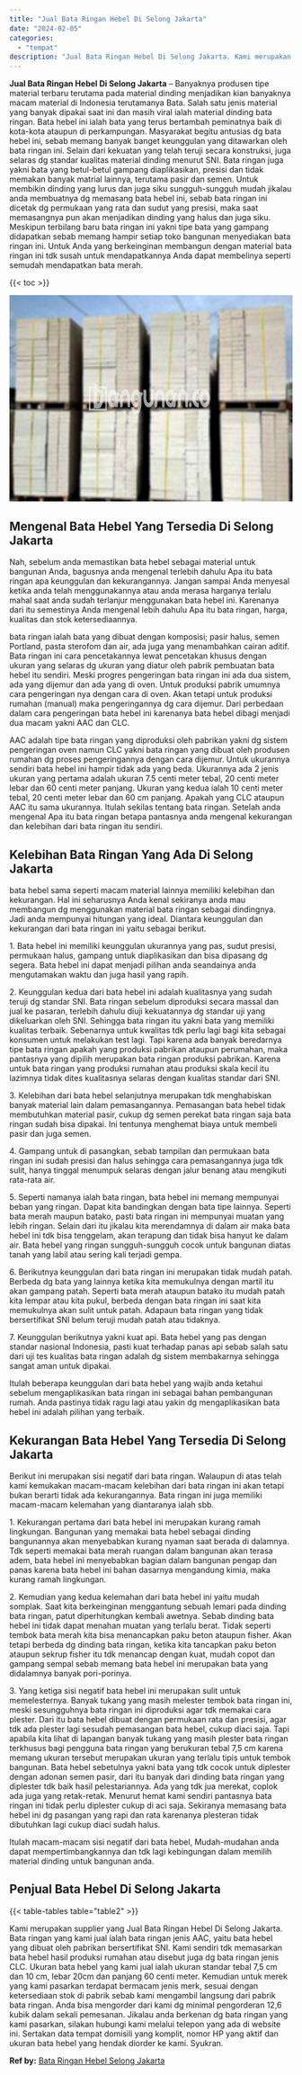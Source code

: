 ```yaml
---
title: "Jual Bata Ringan Hebel Di Selong Jakarta"
date: "2024-02-05"
categories: 
  - "tempat"
description: "Jual Bata Ringan Hebel Di Selong Jakarta. Kami merupakan supplier yang Jual Bata Ringan Hebel Di Selong Jakarta. Bata ringan yang kami jual ialah bata ringan..."
---
```


**Jual Bata Ringan Hebel Di Selong Jakarta** – Banyaknya produsen tipe material terbaru terutama pada material dinding menjadikan kian banyaknya macam material di Indonesia terutamanya Bata. Salah satu jenis material yang banyak dipakai saat ini dan masih viral ialah material dinding bata ringan. Bata hebel ini ialah bata yang terus bertambah peminatnya baik di kota-kota ataupun di perkampungan. Masyarakat begitu antusias dg bata hebel ini, sebab memang banyak banget keunggulan yang ditawarkan oleh bata ringan ini. Selain dari kekuatan yang telah teruji secara konstruksi, juga selaras dg standar kualitas material dinding menurut SNI. Bata ringan juga yakni bata yang betul-betul gampang diaplikasikan, presisi dan tidak memakan banyak matrial lainnya, terutama pasir dan semen. Untuk membikin dinding yang lurus dan juga siku sungguh-sungguh mudah jikalau anda membuatnya dg memasang bata hebel ini, sebab bata ringan ini dicetak dg permukaan yang rata dan sudut yang presisi, maka saat memasangnya pun akan menjadikan dinding yang halus dan juga siku. Meskipun terbilang baru bata ringan ini yakni tipe bata yang gampang didapatkan sebab memang hampir setiap toko bangunan menyediakan bata ringan ini. Untuk Anda yang berkeinginan membangun dengan material bata ringan ini tdk susah untuk mendapatkannya Anda dapat membelinya seperti semudah mendapatkan bata merah.

{{< toc >}}

![Jual Bata Ringan Hebel Di Selong Jakarta](/images/jual-hebel-murah-05.png)

## Mengenal Bata Hebel Yang Tersedia Di Selong Jakarta

Nah, sebelum anda memastikan bata hebel sebagai material untuk bangunan Anda, bagusnya anda mengenal terlebih dahulu Apa itu bata ringan apa keunggulan dan kekurangannya. Jangan sampai Anda menyesal ketika anda telah menggunakannya atau anda merasa harganya terlalu mahal saat anda sudah terlanjur menggunakan bata hebel ini. Karenanya dari itu semestinya Anda mengenal lebih dahulu Apa itu bata ringan, harga, kualitas dan stok ketersediaannya.

bata ringan ialah bata yang dibuat dengan komposisi; pasir halus, semen Portland, pasta sterofom dan air, ada juga yang menambahkan cairan aditif. Bata ringan ini cara pencetakannya lewat pencetakan khusus dengan ukuran yang selaras dg ukuran yang diatur oleh pabrik pembuatan bata hebel itu sendiri. Meski progres pengeringan bata ringan ini ada dua sistem, ada yang dijemur dan ada yang di oven. Untuk produksi pabrik umumnya cara pengeringan nya dengan cara di oven. Akan tetapi untuk produksi rumahan (manual) maka pengeringannya dg cara dijemur. Dari perbedaan dalam cara pengeringan bata hebel ini karenanya bata hebel dibagi menjadi dua macam yakni AAC dan CLC.

AAC adalah tipe bata ringan yang diproduksi oleh pabrikan yakni dg sistem pengeringan oven namun CLC yakni bata ringan yang dibuat oleh produsen rumahan dg proses pengeringannya dengan cara dijemur. Untuk ukurannya sendiri bata hebel ini hampir tidak ada yang beda. Ukurannya ada 2 jenis ukuran yang pertama adalah ukuran 7.5 centi meter tebal, 20 centi meter lebar dan 60 centi meter panjang. Ukuran yang kedua ialah 10 centi meter tebal, 20 centi meter lebar dan 60 cm panjang. Apakah yang CLC ataupun AAC itu sama ukurannya. Itulah sekilas tentang bata ringan. Setelah anda mengenal Apa itu bata ringan betapa pantasnya anda mengenal kekurangan dan kelebihan dari bata ringan itu sendiri.

## Kelebihan Bata Ringan Yang Ada Di Selong Jakarta

bata hebel sama seperti macam material lainnya memiliki kelebihan dan kekurangan. Hal ini seharusnya Anda kenal sekiranya anda mau membangun dg menggunakan material bata ringan sebagai dindingnya. Jadi anda mempunyai hitungan yang ideal. Diantara keunggulan dan kekurangan dari bata ringan ini yaitu sebagai berikut.

1\. Bata hebel ini memiliki keunggulan ukurannya yang pas, sudut presisi, permukaan halus, gampang untuk diaplikasikan dan bisa dipasang dg segera. Bata hebel ini dapat menjadi pilihan anda seandainya anda mengutamakan waktu dan juga hasil yang rapih.

2\. Keunggulan kedua dari bata hebel ini adalah kualitasnya yang sudah teruji dg standar SNI. Bata ringan sebelum diproduksi secara massal dan jual ke pasaran, terlebih dahulu diuji kekuatannya dg standar uji yang dikeluarkan oleh SNI. Sehingga bata ringan itu yakni bata yang memiliki kualitas terbaik. Sebenarnya untuk kwalitas tdk perlu lagi bagi kita sebagai konsumen untuk melakukan test lagi. Tapi karena ada banyak beredarnya tipe bata ringan apakah yang produksi pabrikan ataupun perumahan, maka pantasnya yang dipilih merupakan bata ringan produksi pabrikan. Karena untuk bata ringan yang produksi rumahan atau produksi skala kecil itu lazimnya tidak dites kualitasnya selaras dengan kualitas standar dari SNI.

3\. Kelebihan dari bata hebel selanjutnya merupakan tdk menghabiskan banyak material lain dalam pemasangannya. Pemasangan bata hebel tidak membutuhkan material pasir, cukup dg semen perekat bata ringan saja bata ringan sudah bisa dipakai. Ini tentunya menghemat biaya untuk membeli pasir dan juga semen.

4\. Gampang untuk di pasangkan, sebab tampilan dan permukaan bata ringan ini sudah presisi dan halus sehingga cara pemasangannya juga tdk sulit, hanya tinggal menumpuk selaras dengan jalur benang atau mengikuti rata-rata air.

5\. Seperti namanya ialah bata ringan, bata hebel ini memang mempunyai beban yang ringan. Dapat kita bandingkan dengan bata tipe lainnya. Seperti bata merah maupun batako, pasti bata ringan ini mempunyai muatan yang lebih ringan. Selain dari itu jikalau kita merendamnya di dalam air maka bata hebel ini tdk bisa tenggelam, akan terapung dan tidak bisa hanyut ke dalam air. Bata hebel yang ringan sungguh-sungguh cocok untuk bangunan diatas tanah yang labil atau sering kali terjadi gempa.

6\. Berikutnya keunggulan dari bata ringan ini merupakan tidak mudah patah. Berbeda dg bata yang lainnya ketika kita memukulnya dengan martil itu akan gampang patah. Seperti bata merah ataupun batako itu mudah patah kita lempar atau kita pukul, berbeda dengan bata ringan ini saat kita memukulnya akan sulit untuk patah. Adapaun bata ringan yang tidak bersertifikat SNI belum teruji mudah patah atau tidaknya.

7\. Keunggulan berikutnya yakni kuat api. Bata hebel yang pas dengan standar nasional Indonesia, pasti kuat terhadap panas api sebab salah satu dari uji tes kualitas bata ringan adalah dg sistem membakarnya sehingga sangat aman untuk dipakai.

Itulah beberapa keunggulan dari bata hebel yang wajib anda ketahui sebelum mengaplikasikan bata ringan ini sebagai bahan pembangunan rumah. Anda pastinya tidak ragu lagi atau yakin dg mengaplikasikan bata hebel ini adalah pilihan yang terbaik.

## Kekurangan Bata Hebel Yang Tersedia Di Selong Jakarta

Berikut ini merupakan sisi negatif dari bata ringan. Walaupun di atas telah kami kemukakan macam-macam kelebihan dari bata ringan ini akan tetapi bukan berarti tidak ada kekurangannya. Bata ringan ini juga memiliki macam-macam kelemahan yang diantaranya ialah sbb.

1\. Kekurangan pertama dari bata hebel ini merupakan kurang ramah lingkungan. Bangunan yang memakai bata hebel sebagai dinding bangunannya akan menyebabkan kurang nyaman saat berada di dalamnya. Tdk seperti memakai bata merah ruangan dalam bangunan akan terasa adem, bata hebel ini menyebabkan bagian dalam bangunan pengap dan panas karena bata hebel ini bahan dasarnya mengandung kimia, maka kurang ramah lingkungan.

2\. Kemudian yang kedua kelemahan dari bata hebel ini yaitu mudah somplak. Saat kita berkeinginan menggantung sebuah lemari pada dinding bata ringan, patut diperhitungkan kembali awetnya. Sebab dinding bata hebel ini tidak dapat menahan muatan yang terlalu berat. Tidak seperti tembok bata merah kita bisa menancapkan paku beton ataupun fisher. Akan tetapi berbeda dg dinding bata ringan, ketika kita tancapkan paku beton ataupun sekrup fisher itu tdk menancap dengan kuat, mudah copot dan gampang sempal sebab memang bata hebel ini merupakan bata yang didalamnya banyak pori-porinya.

3\. Yang ketiga sisi negatif bata hebel ini merupakan sulit untuk memelesternya. Banyak tukang yang masih melester tembok bata ringan ini, meski sesungguhnya bata ringan ini diproduksi agar tdk memakai cara plester. Dari itu bata hebel dibuat dengan permukaan rata dan presisi, agar tdk ada plester lagi sesudah pemasangan bata hebel, cukup diaci saja. Tapi apabila kita lihat di lapangan banyak tukang yang masih plester bata ringan terkhusus bagi pengguna bata ringan yang berukuran tebal 7,5 cm karena memang ukuran tersebut merupakan ukuran yang terlalu tipis untuk tembok bangunan. Bata hebel sebetulnya yakni bata yang tdk cocok untuk diplester dengan adonan semen pasir, dari itu banyak dari dinding bata ringan yang diplester tdk baik hasil pelestariannya. Ada yang tdk jua merekat, coplok ada juga yang retak-retak. Menurut hemat kami sendiri pantasnya bata ringan ini tidak perlu diplester cukup di aci saja. Sekiranya memasang bata hebel ini dg pasangan yang rapi dan rata karenanya plesteran tidak dibutuhkan lagi cukup diaci sudah halus.

Itulah macam-macam sisi negatif dari bata hebel, Mudah-mudahan anda dapat mempertimbangkannya dan tdk lagi kebingungan dalam memilih material dinding untuk bangunan anda.

## Penjual Bata Hebel Di Selong Jakarta

{{< table-tables table="table2" >}}

Kami merupakan supplier yang Jual Bata Ringan Hebel Di Selong Jakarta. Bata ringan yang kami jual ialah bata ringan jenis AAC, yaitu bata hebel yang dibuat oleh pabrikan bersertifikat SNI. Kami sendiri tdk memasarkan bata hebel hasil produksi rumahan atau disebut juga dg bata ringan jenis CLC. Ukuran bata hebel yang kami jual ialah ukuran standar tebal 7,5 cm dan 10 cm, lebar 20cm dan panjang 60 centi meter. Kemudian untuk merek yang kami pasarkan terdapat bermacam jenis merk, sesuai dengan ketersediaan stok di pabrik sebab kami mengambil langsung dari pabrik bata ringan. Anda bisa mengorder dari kami dg minimal pengorderan 12,6 kubik dalam sekali pemesanan. Jikalau anda berkenan dg bata ringan yang kami pasarkan, silakan hubungi kami melalui telepon yang ada di website ini. Sertakan data tempat domisili yang komplit, nomor HP yang aktif dan ukuran bata hebel yang hendak diorder ke kami. Syukran.

**Ref by:** [Bata Ringan Hebel Selong Jakarta](https://id.wikipedia.org/wiki/Bata)
